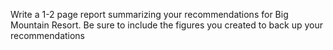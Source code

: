 Write a 1-2 page report summarizing your recommendations for Big Mountain Resort. Be sure to include the figures you created to back up your recommendations
